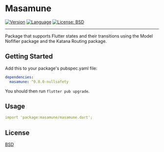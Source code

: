 # Masamune

[![Version](https://img.shields.io/badge/version-0.8.0-blue.svg)](https://mathru.net)
[![Language](https://img.shields.io/badge/language-dart-blue.svg)](https://dart.dev/)
[![License: BSD](https://img.shields.io/badge/license-BSD-purple.svg)](https://opensource.org/licenses/BSD-3-Clause)

---------------------------------------

Package that supports Flutter states and their transitions using the Model Nofifier package and the Katana Routing package.

## Getting Started

Add this to your package's pubspec.yaml file:
```yaml
dependencies:
  masamune: ^0.8.0-nullsafety
```
You should then run `flutter pub upgrade`.

## Usage

```yaml
import 'package:masamune/masamune.dart';
```

## License

[BSD](LICENSE)